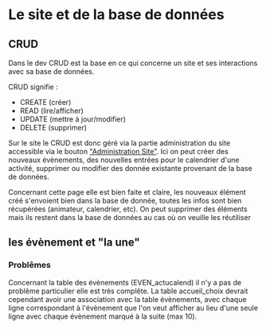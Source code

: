 # Le site et de la base de données

## CRUD

Dans le dev CRUD est la base en ce qui concerne un site et ses interactions avec sa base de données.

CRUD signifie :

- CREATE (créer)
- READ (lire/afficher)
- UPDATE (mettre à jour/modifier)
- DELETE (supprimer)

Sur le site le CRUD est donc géré via la partie administration du site accessible via le bouton ["Administration Site"](image.png). Ici on peut créer des nouveaux évènements, des nouvelles entrées pour le calendrier d'une activité, supprimer ou modifier des donnée existante provenant de la base de données.

Concernant cette page elle est bien faite et claire, les nouveaux élément créé s'envoient bien dans la base de donnée, toutes les infos sont bien récupérées (animateur, calendrier, etc). On peut supprimer des éléments mais ils restent dans la base de données au cas où on veuille les réutiliser

## les évènement et "la une"

### Problêmes

Concernant la table des évènements (EVEN_actucalend) il n'y a pas de problême particulier elle est très complête.
La table accueil_choix devrait cependant avoir une association avec la table évènements, avec chaque ligne correspondant à l'évènement que l'on veut afficher au lieu d'une seule ligne avec chaque évènement marqué à la suite (max 10).
